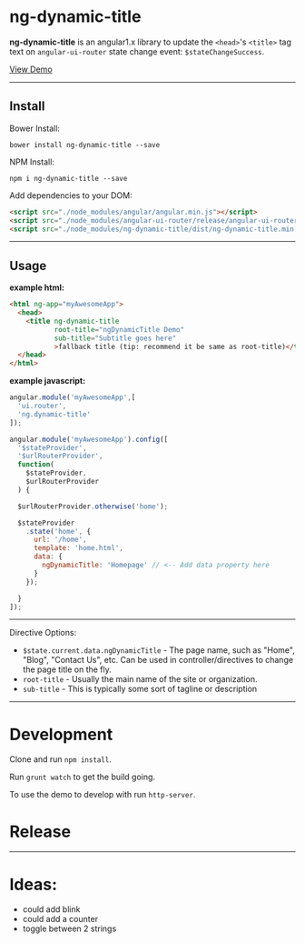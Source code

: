 # ng-dynamic-title

**ng-dynamic-title** is an angular1.x library to update the `<head>`'s `<title>` tag text on `angular-ui-router` state change event: `$stateChangeSuccess`.

[View Demo](http://clamstew.github.io/ng-dynamic-title/#/home)

---

## Install

Bower Install:

`bower install ng-dynamic-title --save`

NPM Install:

`npm i ng-dynamic-title --save`

Add dependencies to your DOM:

```html
<script src="./node_modules/angular/angular.min.js"></script>
<script src="./node_modules/angular-ui-router/release/angular-ui-router.min.js"></script>
<script src="./node_modules/ng-dynamic-title/dist/ng-dynamic-title.min.js"></script>
```


---

## Usage

**example html:**

```html
<html ng-app="myAwesomeApp">
  <head>
    <title ng-dynamic-title
           root-title="ngDynamicTitle Demo"
           sub-title="Subtitle goes here"
           >fallback title (tip: recommend it be same as root-title)</title>
  </head>
</html>
```

**example javascript:**

```javascript
angular.module('myAwesomeApp',[
  'ui.router',
  'ng.dynamic-title'
]);

angular.module('myAwesomeApp').config([
  '$stateProvider',
  '$urlRouterProvider',
  function(
    $stateProvider,
    $urlRouterProvider
  ) {

  $urlRouterProvider.otherwise('home');

  $stateProvider
    .state('home', {
      url: '/home',
      template: 'home.html',
      data: {
        ngDynamicTitle: 'Homepage' // <-- Add data property here
      }
    });

  }
]);
```

---

Directive Options:

* `$state.current.data.ngDynamicTitle` - The page name, such as "Home", "Blog", "Contact Us", etc.  Can be used in controller/directives to change the page title on the fly.
* `root-title` - Usually the main name of the site or organization.
* `sub-title` - This is typically some sort of tagline or description

---

# Development

Clone and run `npm install`.

Run `grunt watch` to get the build going.

To use the demo to develop with run `http-server`.

# Release

---

# Ideas:

* could add blink
* could add a counter
* toggle between 2 strings